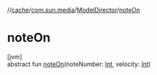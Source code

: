 //[cache](../../../index.md)/[com.sun.media](../index.md)/[ModelDirector](index.md)/[noteOn](note-on.md)

# noteOn

[jvm]\
abstract fun [noteOn](note-on.md)(noteNumber: [Int](https://kotlinlang.org/api/latest/jvm/stdlib/kotlin/-int/index.html), velocity: [Int](https://kotlinlang.org/api/latest/jvm/stdlib/kotlin/-int/index.html))
